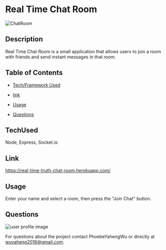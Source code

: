 # Real Time Chat Room

![ChatRoom](https://user-images.githubusercontent.com/52837649/85216345-6798a000-b351-11ea-84c4-788dd47a56cf.gif)


## Description
Real Time Chat Room is a small application that allows users to join a room with friends and send instant messages in that room.


## Table of Contents

* [Tech/Framework Used](#TechUsed)

* [link](#Link)

* [Usage](#usage) 

* [Questions](#Questions)


## TechUsed
Node, Express, Socket.io

## Link
https://real-time-truth-chat-room.herokuapp.com/

## Usage
Enter your name and select a room, then press the "Join Chat" button.

## Questions
![user profile image](https://avatars0.githubusercontent.com/u/52837649?v=4)

For questions about the project contact PhoebeYahengWu or directly at wuyaheng2016@gmail.com.

